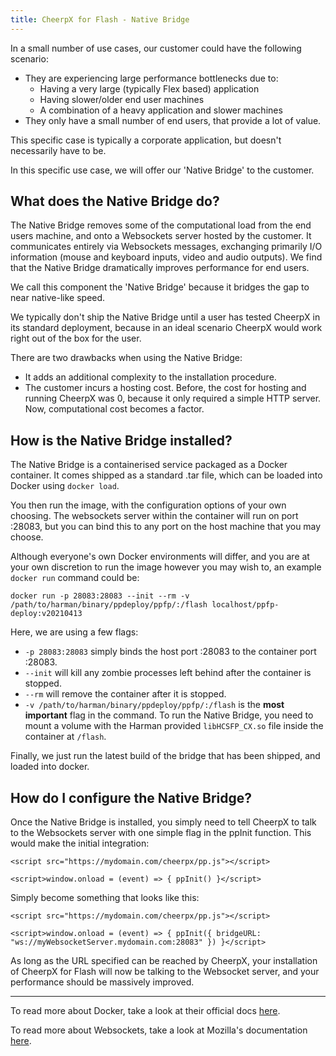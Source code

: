 ```yaml
---
title: CheerpX for Flash - Native Bridge
---
```


In a small number of use cases, our customer could have the following scenario:

- They are experiencing large performance bottlenecks due to:
  - Having a very large (typically Flex based) application
  - Having slower/older end user machines
  - A combination of a heavy application and slower machines
- They only have a small number of end users, that provide a lot of value.

This specific case is typically a corporate application, but doesn't necessarily have to be.

In this specific use case, we will offer our 'Native Bridge' to the customer.

## What does the Native Bridge do?

The Native Bridge removes some of the computational load from the end users machine, and onto a Websockets server hosted by the customer. It communicates entirely via Websockets messages, exchanging primarily I/O information (mouse and keyboard inputs, video and audio outputs). We find that the Native Bridge dramatically improves performance for end users.

We call this component the 'Native Bridge' because it bridges the gap to near native-like speed.

We typically don't ship the Native Bridge until a user has tested CheerpX in its standard deployment, because in an ideal scenario CheerpX would work right out of the box for the user.

There are two drawbacks when using the Native Bridge:

- It adds an additional complexity to the installation procedure.
- The customer incurs a hosting cost. Before, the cost for hosting and running CheerpX was 0, because it only required a simple HTTP server. Now, computational cost becomes a factor.

## How is the Native Bridge installed?

The Native Bridge is a containerised service packaged as a Docker container. It comes shipped as a standard .tar file, which can be loaded into Docker using `docker load`.

You then run the image, with the configuration options of your own choosing. The websockets server within the container will run on port :28083, but you can bind this to any port on the host machine that you may choose.

Although everyone's own Docker environments will differ, and you are at your own discretion to run the image however you may wish to, an example `docker run` command could be:

`docker run -p 28083:28083 --init --rm -v /path/to/harman/binary/ppdeploy/ppfp/:/flash localhost/ppfp-deploy:v20210413`

Here, we are using a few flags:

- `-p 28083:28083` simply binds the host port :28083 to the container port :28083.
- `--init` will kill any zombie processes left behind after the container is stopped.
- `--rm` will remove the container after it is stopped.
- `-v /path/to/harman/binary/ppdeploy/ppfp/:/flash` is the **most important** flag in the command. To run the Native Bridge, you need to mount a volume with the Harman provided `libHCSFP_CX.so` file inside the container at `/flash`.

Finally, we just run the latest build of the bridge that has been shipped, and loaded into docker.

## How do I configure the Native Bridge?

Once the Native Bridge is installed, you simply need to tell CheerpX to talk to the Websockets server with one simple flag in the ppInit function. This would make the initial integration:

`<script src="https://mydomain.com/cheerpx/pp.js"></script>`

`<script>window.onload = (event) => { ppInit() }</script>`

Simply become something that looks like this:

`<script src="https://mydomain.com/cheerpx/pp.js"></script>`

`<script>window.onload = (event) => { ppInit({ bridgeURL: "ws://myWebsocketServer.mydomain.com:28083" }) }</script>`

As long as the URL specified can be reached by CheerpX, your installation of CheerpX for Flash will now be talking to the Websocket server, and your performance should be massively improved.

---

To read more about Docker, take a look at their official docs [here](https://docs.docker.com/).

To read more about Websockets, take a look at Mozilla's documentation [here](https://developer.mozilla.org/en-US/docs/Web/API/WebSockets_API).
